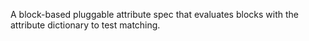A block-based pluggable attribute spec that evaluates blocks with the attribute dictionary to test matching.